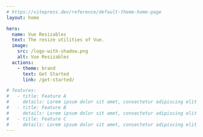 ```yaml
---
# https://vitepress.dev/reference/default-theme-home-page
layout: home

hero:
  name: Vue Resizables
  text: The resize utilities of Vue.
  image:
    src: /logo-with-shadow.png
    alt: Vue Resizables
  actions:
    - theme: brand
      text: Get Started
      link: /get-started/

# features:
#   - title: Feature A
#     details: Lorem ipsum dolor sit amet, consectetur adipiscing elit
#   - title: Feature B
#     details: Lorem ipsum dolor sit amet, consectetur adipiscing elit
#   - title: Feature C
#     details: Lorem ipsum dolor sit amet, consectetur adipiscing elit
---
```

